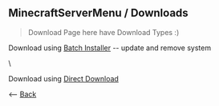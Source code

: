 ## MinecraftServerMenu / Downloads

> Download Page here have Download Types :)

<p>Download using <a href="WebSiteStorage/Downloads/Minecraft_Server_Menu_Installer.bat">Batch Installer</a> -- update and remove system</p>\
<p>Download using <a href="WebSiteStorage/Downloads/Minecraft_Java_Server.bat">Direct Download</a></p>

<p><-- <a href=".">Back</a></p>
